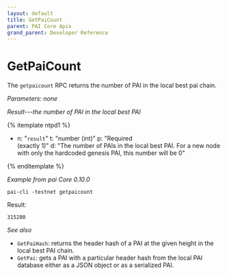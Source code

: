 ```yaml
---
layout: default
title: GetPaiCount
parent: PAI Core Apis
grand_parent: Developer Reference
---
```


GetPaiCount
========================

The `getpaicount` RPC returns the number of PAI in the local best pai chain.

*Parameters: none*

*Result---the number of PAI in the local best PAI*

{% itemplate ntpd1 %}
- n: "`result`"
  t: "number (int)"
  p: "Required<br>(exactly 1)"
  d: "The number of PAIs in the local best PAI.  For a new node with only the hardcoded genesis PAI, this number will be 0"

{% enditemplate %}

*Example from pai Core 0.10.0*

```
pai-cli -testnet getpaicount
```

Result:

```
315280
```

*See also*

* `GetPaiHash`: returns the header hash of a PAI at the given height in the local best PAI chain.
* `GetPai`: gets a PAI with a particular header hash from the local PAI database either as a JSON object or as a serialized PAI.